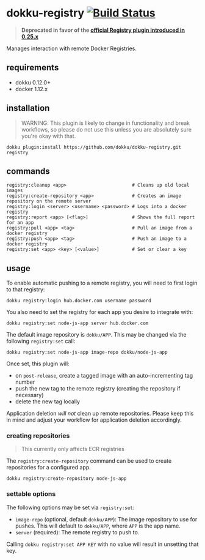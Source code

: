 # dokku-registry [![Build Status](https://travis-ci.org/dokku/dokku-registry.svg?branch=master)](https://travis-ci.org/dokku/dokku-registry)

> **Deprecated in favor of the [official Registry plugin introduced in 0.25.x](https://dokku.com/docs/advanced-usage/registry-management/)**

Manages interaction with remote Docker Registries.

## requirements

- dokku 0.12.0+
- docker 1.12.x

## installation

> WARNING: This plugin is likely to change in functionality and break workflows, so please do not use this unless you are absolutely sure you're okay with that.

```shell
dokku plugin:install https://github.com/dokku/dokku-registry.git registry
```

## commands

```shell
registry:cleanup <app>                        # Cleans up old local images
registry:create-repository <app>              # Creates an image repository on the remote server
registry:login <server> <username> <password> # Logs into a docker registry
registry:report <app> [<flag>]                # Shows the full report for an app
registry:pull <app> <tag>                     # Pull an image from a docker registry
registry:push <app> <tag>                     # Push an image to a docker registry
registry:set <app> <key> [<value>]            # Set or clear a key
```

## usage

To enable automatic pushing to a remote registry, you will need to first login to that registry:

```shell
dokku registry:login hub.docker.com username password
```

You also need to set the registry for each app you desire to integrate with:

```shell
dokku registry:set node-js-app server hub.docker.com
```

The default image repository is `dokku/APP`. This may be changed via the following `registry:set` call:

```shell
dokku registry:set node-js-app image-repo dokku/node-js-app
```

Once set, this plugin will:

- on `post-release`, create a tagged image with an auto-incrementing tag number
- push the new tag to the remote registry (creating the repository if necessary)
- delete the new tag locally

Application deletion *will not* clean up remote repositories. Please keep this in mind and adjust your workflow for application deletion accordingly.

### creating repositories

> This currently only affects ECR registries

The `registry:create-repository` command can be used to create repositories for a configured app.

```shell
dokku registry:create-repository node-js-app
```

### settable options

The following options may be set via `registry:set`:

- `image-repo` (optional, default `dokku/APP`): The image repository to use for pushes. This will default to `dokku/APP`, where `APP` is the app name.
- `server` (required): The remote registry to push to.

Calling `dokku registry:set APP KEY` with no value will result in unsetting that key.
